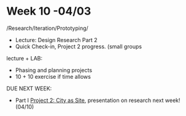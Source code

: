 # Week 10 -04/03

/Research/Iteration/Prototyping/
* Lecture: Design Research Part 2
* Quick Check-in, Project 2 progress. (small groups

lecture + LAB:
* Phasing and planning projects
* 10 + 10 exercise if time allows


DUE NEXT WEEK:
* Part I [Project 2: City as Site](city_as_site.md), presentation on research next week! (04/10) 
